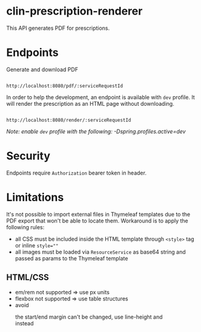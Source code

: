 # clin-prescription-renderer

This API generates PDF for prescriptions.

# Endpoints

Generate and download PDF
```

http://localhost:8080/pdf/:serviceRequestId
```
In order to help the development, an endpoint is available with `dev` profile.
It will render the prescription as an HTML page without downloading.
```

http://localhost:8080/render/:serviceRequestId
```

*Note: enable `dev` profile with the following: -Dspring.profiles.active=dev*

# Security

Endpoints require `Authorization` bearer token in header.

# Limitations

It's not possible to import external files in Thymeleaf templates due to the PDF export that won't be able to locate them.
Workaround is to apply the following rules:
- all CSS must be included inside the HTML template through `<style>` tag or inline `style=""`
- all images must be loaded via `ResourceService` as base64 string and passed as params to the Thymeleaf template

## HTML/CSS
- em/rem not supported => use px units
- flexbox not supported => use table structures
- avoid <p> the start/end margin can't be changed, use line-height and <br/> instead
 

